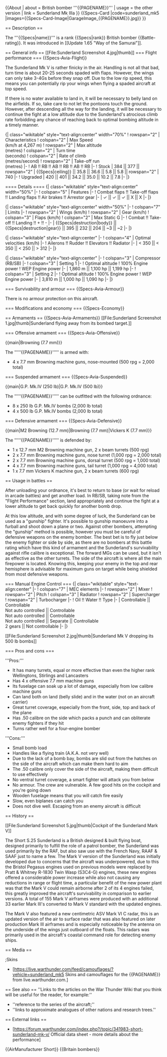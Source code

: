 {{About
| about = British bomber '''{{PAGENAME}}'''
| usage = the other version
| link = Sunderland Mk IIIa
}}
{{Specs-Card
|code=sunderland_mk5
|images={{Specs-Card-Image|GarageImage_{{PAGENAME}}.jpg}}
}}

== Description ==
<!-- ''In the description, the first part should be about the history of and the creation and combat usage of the aircraft, as well as its key features. In the second part, tell the reader about the aircraft in the game. Insert a screenshot of the vehicle, so that if the novice player does not remember the vehicle by name, he will immediately understand what kind of vehicle the article is talking about.'' -->
The '''{{Specs|name}}''' is a rank {{Specs|rank}} British bomber {{Battle-rating}}. It was introduced in [[Update 1.65 "Way of the Samurai"]].

== General info ==
[[File:Sunderland Screenshot 4.jpg|thumb]]
=== Flight performance ===
{{Specs-Avia-Flight}}
<!-- ''Describe how the aircraft behaves in the air. Speed, manoeuvrability, acceleration and allowable loads - these are the most important characteristics of the vehicle.'' -->
The Sunderland Mk V is rather finicky in the air. Handling is not all that bad, turn time is about 20-25 seconds spaded with flaps. However, the wings can only take 3-4Gs before they snap off. Due to the low rip speed, this means you can potentially rip your wings when flying a spaded aircraft at top speed.

If there is no water available to land in, it will be necessary to belly land on the airfields. If so, take care to not let the pontoons touch the ground. However, after descending all the way for the landing, it will be necessary to continue the fight at a low altitude due to the Sunderland's atrocious climb rate forbidding any chance of reaching back to optimal bombing altitude in a timely manner.

{| class="wikitable" style="text-align:center" width="70%"
! rowspan="2" | Characteristics
! colspan="2" | Max Speed<br>(km/h at 4,267 m)
! rowspan="2" | Max altitude<br>(metres)
! colspan="2" | Turn time<br>(seconds)
! colspan="2" | Rate of climb<br>(metres/second)
! rowspan="2" | Take-off run<br>(metres)
|-
! AB !! RB !! AB !! RB !! AB !! RB
|-
! Stock
| 384 || 377 || rowspan="2" | {{Specs|ceiling}} || 35.8 || 36.6 || 5.8 || 5.8 || rowspan="2" | 740
|-
! Upgraded
| 420 || 401 || 34.2 || 35.0 || 10.2 || 7.8
|-
|}

==== Details ====
{| class="wikitable" style="text-align:center" width="50%"
|-
! colspan="5" | Features
|-
! Combat flaps !! Take-off flaps !! Landing flaps !! Air brakes !! Arrestor gear
|-
| ✓ || ✓ || ✓ || X || X     <!-- ✓ -->
|-
|}

{| class="wikitable" style="text-align:center" width="50%"
|-
! colspan="7" | Limits
|-
! rowspan="2" | Wings (km/h)
! rowspan="2" | Gear (km/h)
! colspan="3" | Flaps (km/h)
! colspan="2" | Max Static G
|-
! Combat !! Take-off !! Landing !! + !! -
|-
| {{Specs|destruction|body}} || {{Specs|destruction|gear}} || 395 || 232 || 204 || ~3 || ~2
|-
|}

{| class="wikitable" style="text-align:center"
|-
! colspan="4" | Optimal velocities (km/h)
|-
! Ailerons !! Rudder !! Elevators !! Radiator
|-
| < 350 || < 350 || < 250 || > 312
|-
|}

{| class="wikitable" style="text-align:center"
|-
! colspan="3" | Compressor (RB/SB)
|-
! colspan="3" | Setting 1
|-
! Optimal altitude
! 100% Engine power
! WEP Engine power
|-
| 1,860 m || 1,100 hp || 1,199 hp
|-
! colspan="3" | Setting 2
|-
! Optimal altitude
! 100% Engine power
! WEP Engine power
|-
| 3,810 m || 1,000 hp || 1,090 hp
|-
|}

=== Survivability and armour ===
{{Specs-Avia-Armour}}
<!-- ''Examine the survivability of the aircraft. Note how vulnerable the structure is and how secure the pilot is, whether the fuel tanks are armoured, etc. Describe the armour, if there is any, and also mention the vulnerability of other critical aircraft systems.'' -->
There is no armour protection on this aircraft.

=== Modifications and economy ===
{{Specs-Economy}}

== Armaments ==
{{Specs-Avia-Armaments}}
[[File:Sunderland Screenshot 1.jpg|thumb|Sunderland flying away from its bombed target.]]

=== Offensive armament ===
{{Specs-Avia-Offensive}}
<!-- ''Describe the offensive armament of the aircraft, if any. Describe how effective the cannons and machine guns are in a battle, and also what belts or drums are better to use. If there is no offensive weaponry, delete this subsection.'' -->
{{main|Browning (7.7 mm)}}

The '''''{{PAGENAME}}''''' is armed with:

* 4 x 7.7 mm Browning machine guns, nose-mounted (500 rpg = 2,000 total)

=== Suspended armament ===
{{Specs-Avia-Suspended}}
<!-- ''Describe the aircraft's suspended armament: additional cannons under the wings, bombs, rockets and torpedoes. This section is especially important for bombers and attackers. If there is no suspended weaponry remove this subsection.'' -->
{{main|G.P. Mk.IV (250 lb)|G.P. Mk.IV (500 lb)}}

The '''''{{PAGENAME}}''''' can be outfitted with the following ordnance:

* 8 x 250 lb G.P. Mk.IV bombs (2,000 lb total)
* 4 x 500 lb G.P. Mk.IV bombs (2,000 lb total)

=== Defensive armament ===
{{Specs-Avia-Defensive}}
<!-- ''Defensive armament with turret machine guns or cannons, crewed by gunners. Examine the number of gunners and what belts or drums are better to use. If defensive weaponry is not available, remove this subsection.'' -->
{{main|M2 Browning (12.7 mm)|Browning (7.7 mm)|Vickers K (7.7 mm)}}

The '''''{{PAGENAME}}''''' is defended by:

* 1 x 12.7 mm M2 Browning machine gun, 2 x beam turrets (500 rpg)
* 2 x 7.7 mm Browning machine guns, nose turret (1,000 rpg = 2,000 total)
* 2 x 7.7 mm Browning machine guns, dorsal turret (500 rpg = 1,000 total)
* 4 x 7.7 mm Browning machine guns, tail turret (1,000 rpg = 4,000 total)
* 1 x 7.7 mm Vickers K machine gun, 2 x beam turrets (600 rpg)

== Usage in battles ==
<!-- ''Describe the tactics of playing in the aircraft, the features of using aircraft in a team and advice on tactics. Refrain from creating a "guide" - do not impose a single point of view, but instead, give the reader food for thought. Examine the most dangerous enemies and give recommendations on fighting them. If necessary, note the specifics of the game in different modes (AB, RB, SB).'' -->

After unloading your ordnance, it's best to return to base (or wait for reload in arcade battles) and get another load. In RB/SB, taking note from the "Flight Performance" section, land appropriately and continue the fight at a lower altitude to get back quickly for another bomb drop.

At this low altitude, and with some degree of luck, the Sunderland can be used as a "gunship" fighter. It's possible to gunship manoeuvre into a furball and shoot down a plane or two. Against other bombers, attempting the "gunship" method is possible, however you must be careful of defensive weapons on the enemy bomber. The best bet is to fly just below the enemy fighter or side by side, as there are no bombers at this battle rating which have this kind of armament and the Sunderland's survivability against rifle calibre is exceptional. The forward MGs can be used, but it isn't as effective as the other turrets. The side of the aircraft is where all the main firepower is located. Knowing this, keeping your enemy in the top and rear hemisphere is advisable for maximum guns on target while being shielded from most defensive weapons.

=== Manual Engine Control ===
{| class="wikitable" style="text-align:center"
|-
! colspan="7" | MEC elements
|-
! rowspan="2" | Mixer
! rowspan="2" | Pitch
! colspan="3" | Radiator
! rowspan="2" | Supercharger
! rowspan="2" | Turbocharger
|-
! Oil !! Water !! Type
|-
| Controllable || Controllable<br>Not auto controlled || Controllable<br>Not auto controlled || Controllable<br>Not auto controlled || Separate || Controllable<br>2 gears || Not controllable
|-
|}

[[File:Sunderland Screenshot 2.jpg|thumb|Sunderland Mk V dropping its 500 lb bombs]]

=== Pros and cons ===
<!-- ''Summarise and briefly evaluate the vehicle in terms of its characteristics and combat effectiveness. Mark its pros and cons in the bulleted list. Try not to use more than 6 points for each of the characteristics. Avoid using categorical definitions such as "bad", "good" and the like - use substitutions with softer forms such as "inadequate" and "effective".'' -->

'''Pros:'''

* It has many turrets, equal or more effective than even the higher rank Wellingtons, Stirlings and Lancasters
* Has 4 x offensive 7.7 mm machine guns
* Its fuselage can soak up a lot of damage, especially from low calibre machine guns
* Can land both on land (belly slide) and in the water (not on an aircraft carrier)
* Great turret coverage, especially from the front, side, top and back of the plane
* Has .50 calibre on the side which packs a punch and can obliterate enemy fighters if they hit
* Turns rather well for a four-engine bomber

'''Cons:'''

* Small bomb load
* Handles like a flying train (A.K.A. not very well)
* Due to the lack of a bomb bay, bombs are slid out from the hatches on the side of the aircraft which can make them hard to aim
* The .50 calibre only cover the side of the aircraft, making them difficult to use effectively
* No ventral turret coverage, a smart fighter will attack you from below
* No armour. The crew are vulnerable. A few good hits on the cockpit and you're going down
* Wooden fuselage means that you will catch fire easily
* Slow, even biplanes can catch you
* Does not dive well. Escaping from an enemy aircraft is difficult

== History ==
<!-- ''Describe the history of the creation and combat usage of the aircraft in more detail than in the introduction. If the historical reference turns out to be too long, take it to a separate article, taking a link to the article about the vehicle and adding a block "/History" (example: <nowiki>https://wiki.warthunder.com/(Vehicle-name)/History</nowiki>) and add a link to it here using the <code>main</code> template. Be sure to reference text and sources by using <code><nowiki><ref></ref></nowiki></code>, as well as adding them at the end of the article with <code><nowiki><references /></nowiki></code>. This section may also include the vehicle's dev blog entry (if applicable) and the in-game encyclopedia description (under <code><nowiki>=== In-game description ===</nowiki></code>, also if applicable).'' -->
[[File:Sunderland Screenshot 5.jpg|thumb|Cockpit of the Sunderland Mark V]]

The Short S.25 Sunderland is a British designed & built flying boat, designed primarily to fulfill the role of a patrol bomber, the Sunderland was used primarily by the RAF, but also saw use with the French Navy, RAAF & SAAF just to name a few. The Mark V version of the Sunderland was initially developed due to concerns that the aircraft was underpowered, due to this the Bristol Pegasus engines used on previous models were replaced by Pratt & Whitney R-1830 Twin Wasp (S3C4-G) engines, these new engines offered a considerable power increase while also not causing any reductions in range or flight time, a particular benefit of the new power plant was that the Mark V could remain airborne after 2 of its 4 engines failed, this greatly improved the aircraft's survivability in comparison to earlier versions. A total of 155 Mark V airframes were produced with an additional 33 earlier Mark III's converted to Mark V standard with the updated engines.

The Mark V also featured a new centimetric ASV Mark VI C radar, this is an updated version of the air to surface radar that was also featured on later production Mark III airframes and is especially noticeable by the antenna on the underside of the wings just outboard of the floats. This radars was primarily used in the aircraft's coastal command role for detecting enemy ships.

== Media ==
<!-- ''Excellent additions to the article would be video guides, screenshots from the game, and photos.'' -->

;Skins
* [https://live.warthunder.com/feed/camouflages/?vehicle=sunderland_mk5 Skins and camouflages for the {{PAGENAME}} from live.warthunder.com.]

== See also ==
''Links to the articles on the War Thunder Wiki that you think will be useful for the reader, for example:''
* ''reference to the series of the aircraft;''
* ''links to approximate analogues of other nations and research trees.''

== External links ==
<!--''Paste links to sources and external resources, such as:''
* ''topic on the official game forum;''
* ''other literature.''-->

* [https://forum.warthunder.com/index.php?/topic/341983-short-sunderland-mk-v/ Official data sheet - more details about the performance]

{{AirManufacturer Short}}
{{Britain bombers}}